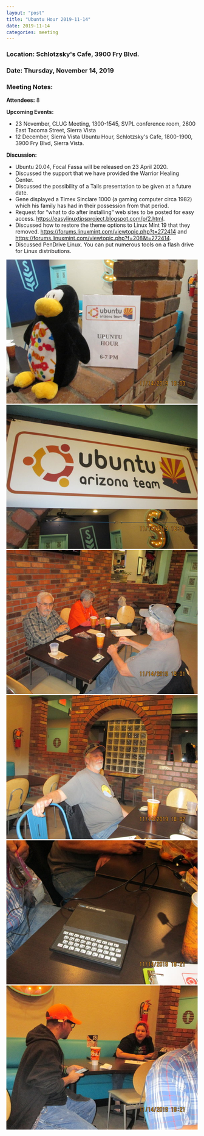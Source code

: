 ```yaml
---
layout: "post"
title: "Ubuntu Hour 2019-11-14"
date: 2019-11-14
categories: meeting
---
```


### Location: Schlotzsky's Cafe, 3900 Fry Blvd.

### Date: Thursday, November 14, 2019

### Meeting Notes:

**Attendees:** 8

**Upcoming Events:**

 * 23 November, CLUG Meeting, 1300-1545, SVPL conference room, 2600 East Tacoma Street, Sierra Vista
 * 12 December, Sierra Vista Ubuntu Hour, Schlotzsky's Cafe, 1800-1900, 3900 Fry Blvd, Sierra Vista.
 
**Discussion:**

 * Ubuntu 20.04, Focal Fassa will be released on 23 April 2020.
 * Discussed the support that we have provided the Warrior Healing Center.
 * Discussed the possibility of a Tails presentation to be given at a future date.
 * Gene displayed a Timex Sinclare 1000 (a gaming computer circa 1982) which his family has had in their possession from that period.
 * Request for “what to do after installing” web sites to be posted for easy access. https://easylinuxtipsproject.blogspot.com/p/2.html.
 * Discussed how to restore the theme options to Linux Mint 19 that they removed. https://forums.linuxmint.com/viewtopic.php?t=272414 and https://forums.linuxmint.com/viewtopic.php?f=208&t=272414.
 * Discussed PenDrive Linux.  You can put numerous tools on a flash drive for Linux distributions.

![alt text](https://raw.githubusercontent.com/CochiseLinuxUsersGroup/CochiseLinuxUsersGroup.github.io/master/images/rsz_svubuntuhour_2019-11-14_1.jpg)
![alt text](https://raw.githubusercontent.com/CochiseLinuxUsersGroup/CochiseLinuxUsersGroup.github.io/master/images/rsz_svubuntuhour_2019-11-14_2.jpg)
![alt text](https://raw.githubusercontent.com/CochiseLinuxUsersGroup/CochiseLinuxUsersGroup.github.io/master/images/rsz_svubuntuhour_2019-11-14_3.jpg)
![alt text](https://raw.githubusercontent.com/CochiseLinuxUsersGroup/CochiseLinuxUsersGroup.github.io/master/images/rsz_svubuntuhour_2019-11-14_4.jpg)
![alt text](https://raw.githubusercontent.com/CochiseLinuxUsersGroup/CochiseLinuxUsersGroup.github.io/master/images/rsz_svubuntuhour_2019-11-14_5.jpg)
![alt text](https://raw.githubusercontent.com/CochiseLinuxUsersGroup/CochiseLinuxUsersGroup.github.io/master/images/rsz_svubuntuhour_2019-11-14_6.jpg)


